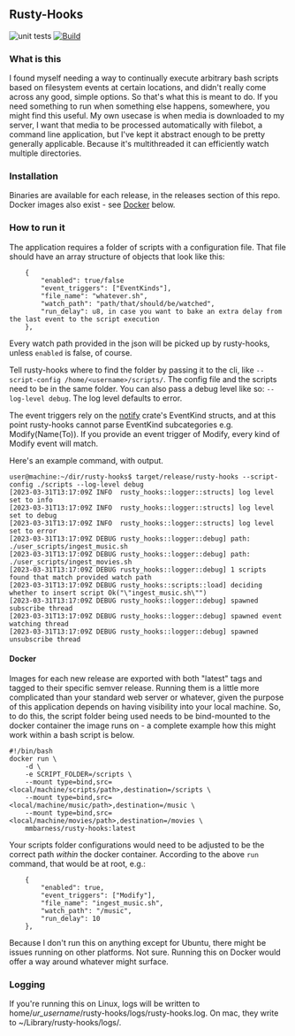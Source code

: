 ## Rusty-Hooks
![unit tests](https://github.com/mmbarness/rusty-hooks/actions/workflows/test.yml/badge.svg)
[![Build](https://github.com/mmbarness/rusty-hooks/actions/workflows/build_release.yml/badge.svg?event=release)](https://github.com/mmbarness/rusty-hooks/actions/workflows/build_release.yml)

### What is this
I found myself needing a way to continually execute arbitrary bash scripts based on filesystem events at certain locations, and didn't really come across any good, simple options. So that's what this is meant to do. If you need something to run when something else happens, somewhere, you might find this useful. My own usecase is when media is downloaded to my server, I want that media to be processed automatically with filebot, a command line application, but I've kept it abstract enough to be pretty generally applicable. Because it's multithreaded it can efficiently watch multiple directories.

### Installation

Binaries are available for each release, in the releases section of this repo. Docker images also exist - see [Docker](#docker) below.

### How to run it

The application requires a folder of scripts with a configuration file. That file should have an array structure of objects that look like this:
```
    {
        "enabled": true/false
        "event_triggers": ["EventKinds"],
        "file_name": "whatever.sh",
        "watch_path": "path/that/should/be/watched",
        "run_delay": u8, in case you want to bake an extra delay from the last event to the script execution
    },
```

Every watch path provided in the json will be picked up by rusty-hooks, unless `enabled` is false, of course.

Tell rusty-hooks where to find the folder by passing it to the cli, like `--script-config /home/<username>/scripts/`. The config file and the scripts need to be in the same folder. You can also pass a debug level like so: `--log-level debug`. The log level defaults to error.

The event triggers rely on the [notify](https://docs.rs/crate/notify/latest) crate's EventKind structs, and at this point rusty-hooks cannot parse EventKind subcategories e.g. Modify(Name(To)). If you provide an event trigger of Modify, every kind of Modify event will match.

Here's an example command, with output.

```
user@machine:~/dir/rusty-hooks$ target/release/rusty-hooks --script-config ./scripts --log-level debug
[2023-03-31T13:17:09Z INFO  rusty_hooks::logger::structs] log level set to info
[2023-03-31T13:17:09Z INFO  rusty_hooks::logger::structs] log level set to debug
[2023-03-31T13:17:09Z INFO  rusty_hooks::logger::structs] log level set to error
[2023-03-31T13:17:09Z DEBUG rusty_hooks::logger::debug] path: ./user_scripts/ingest_music.sh
[2023-03-31T13:17:09Z DEBUG rusty_hooks::logger::debug] path: ./user_scripts/ingest_movies.sh
[2023-03-31T13:17:09Z DEBUG rusty_hooks::logger::debug] 1 scripts found that match provided watch path
[2023-03-31T13:17:09Z DEBUG rusty_hooks::scripts::load] deciding whether to insert script Ok("\"ingest_music.sh\"")
[2023-03-31T13:17:09Z DEBUG rusty_hooks::logger::debug] spawned subscribe thread
[2023-03-31T13:17:09Z DEBUG rusty_hooks::logger::debug] spawned event watching thread
[2023-03-31T13:17:09Z DEBUG rusty_hooks::logger::debug] spawned unsubscribe thread
```

#### Docker
Images for each new release are exported with both "latest" tags and tagged to their specific semver release. Running them is a little more complicated than your standard web server or whatever, given the purpose of this application depends on having visibility into your local machine. So, to do this, the script folder being used needs to be bind-mounted to the docker container the image runs on - a complete example how this might work within a bash script is below.
```
#!/bin/bash
docker run \
    -d \
    -e SCRIPT_FOLDER=/scripts \
    --mount type=bind,src=<local/machine/scripts/path>,destination=/scripts \
    --mount type=bind,src=<local/machine/music/path>,destination=/music \
    --mount type=bind,src=<local/machine/movies/path>,destination=/movies \
    mmbarness/rusty-hooks:latest
```
Your scripts folder configurations would need to be adjusted to be the correct path *within* the docker container. According to the above `run` command, that would be at root, e.g.:
```
    {
        "enabled": true,
        "event_triggers": ["Modify"],
        "file_name": "ingest_music.sh",
        "watch_path": "/music",
        "run_delay": 10
    },
```
Because I don't run this on anything except for Ubuntu, there might be issues running on other platforms. Not sure. Running this on Docker would offer a way around whatever might surface. 

### Logging
If you're running this on Linux, logs will be written to home/*ur_username*/rusty-hooks/logs/rusty-hooks.log. On mac, they write to ~/Library/rusty-hooks/logs/.
